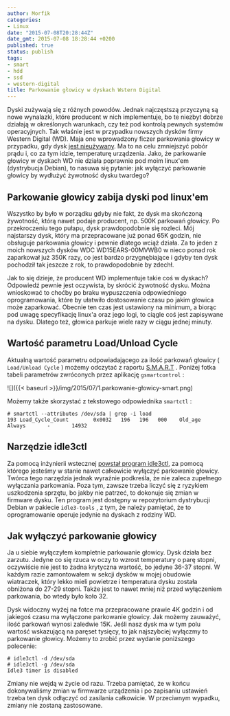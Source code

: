 ```yaml
---
author: Morfik
categories:
- Linux
date: "2015-07-08T20:28:44Z"
date_gmt: 2015-07-08 18:28:44 +0200
published: true
status: publish
tags:
- smart
- hdd
- ssd
- western-digital
title: Parkowanie głowicy w dyskach Wstern Digital
---
```


Dyski zużywają się z różnych powodów. Jednak najczęstszą przyczyną są nowe wynalazki, które
producent w nich implementuje, bo te niezbyt dobrze działają w określonych warunkach, czy też pod
kontrolą pewnych systemów operacyjnych. Tak właśnie jest w przypadku nowszych dysków firmy Western
Digital (WD). Maja one wprowadzony ficzer parkowania głowicy w przypadku, gdy dysk [jest
nieużywany](http://wdc.custhelp.com/app/answers/detail/a_id/5357). Ma to na celu zmniejszyć pobór
prądu i, co za tym idzie, temperaturę urządzenia. Jako, że parkowanie głowicy w dyskach WD nie
działa poprawnie pod moim linux'em (dystrybucja Debian), to nasuwa się pytanie: jak wyłączyć
parkowanie głowicy by wydłużyć żywotność dysku twardego?

<!--more-->
## Parkowanie głowicy zabija dyski pod linux'em

Wszystko by było w porządku gdyby nie fakt, że dysk ma skończoną żywotność, którą nawet podaje
producent, np. 500K parkowań głowicy. Po przekroczeniu tego pułapu, dysk prawdopodobnie się rozleci.
Mój najstarszy dysk, który ma przepracowane już ponad 65K godzin, nie obsługuje parkowania głowicy i
pewnie dlatego wciąż działa. Za to jeden z moich nowszych dysków WDC WD15EARS-00MVWB0 w nieco ponad
rok zaparkował już 350K razy, co jest bardzo przygnębiające i gdyby ten dysk pochodził tak jeszcze z
rok, to prawdopodobnie by zdechł.

Jak to się dzieje, że producent WD implementuje takie coś w dyskach? Odpowiedź pewnie jest
oczywista, by skrócić żywotność dysku. Można wnioskować to choćby po braku wypuszczenia
odpowiedniego oprogramowania, które by ułatwiło dostosowanie czasu po jakim głowica może zaparkować.
Obecnie ten czas jest ustawiony na minimum, a biorąc pod uwagę specyfikację linux'a oraz jego logi,
to ciągle coś jest zapisywane na dysku. Dlatego też, głowica parkuje wiele razy w ciągu jednej
minuty.

## Wartość parametru Load/Unload Cycle

Aktualną wartość parametru odpowiadającego za ilość parkowań głowicy ( `Load/Unload Cycle` ) możemy
odczytać z raportu [S.M.A.R.T](https://pl.wikipedia.org/wiki/S.M.A.R.T._%28informatyka%29) . Poniżej
fotka tabeli parametrów zwróconych przez aplikację `gsmartcontrol` :

![]({{< baseurl >}}/img/2015/07/1.parkowanie-głowicy-smart.png)

Możemy także skorzystać z tekstowego odpowiednika `smartctl` :

    # smartctl --attributes /dev/sda | grep -i load
    193 Load_Cycle_Count        0x0032   196   196   000    Old_age   Always       -       14932

## Narzędzie idle3ctl

Za pomocą inżynierii wstecznej [powstał program idle3ctl](http://idle3-tools.sourceforge.net/), za
pomocą którego jesteśmy w stanie nawet całkowicie wyłączyć parkowanie głowicy. Twórca tego narzędzia
jednak wyraźnie podkreśla, że nie zaleca zupełnego wyłączania parkowania. Poza tym, zawsze trzeba
liczyć się z ryzykiem uszkodzenia sprzętu, bo jakby nie patrzeć, to dokonuje się zmian w firmware
dysku. Ten program jest dostępny w repozytorium dystrybucji Debian w pakiecie `idle3-tools` , z tym,
że należy pamiętać, że to oprogramowanie operuje jedynie na dyskach z rodziny WD.

## Jak wyłączyć parkowanie głowicy

Ja u siebie wyłączyłem kompletnie parkowanie głowicy. Dysk działa bez zarzutu. Jedyne co się rzuca w
oczy to wzrost temperatury o parę stopni, oczywiście nie jest to żadna krytyczna wartość, bo jedyne
36-37 stopni. W każdym razie zamontowałem w sekcji dysków w mojej obudowie wiatraczek, który lekko
mieli powietrze i temperatura dysku została obniżona do 27-29 stopni. Także jest to nawet mniej niż
przed wyłączeniem parkowania, bo wtedy było koło 32.

Dysk widoczny wyżej na fotce ma przepracowane prawie 4K godzin i od jakiegoś czasu ma wyłączone
parkowanie głowicy. Jak możemy zauważyć, ilość parkowań wynosi zaledwie 15K. Jeśli nasz dysk ma w
tym polu wartość wskazującą na paręset tysięcy, to jak najszybciej wyłączmy to parkowanie głowicy.
Możemy to zrobić przez wydanie poniższego polecenie:

    # idle3ctl -d /dev/sda
    # idle3ctl -g /dev/sda
    Idle3 timer is disabled

Zmiany nie wejdą w życie od razu. Trzeba pamiętać, że w końcu dokonywaliśmy zmian w firmwarze
urządzenia i po zapisaniu ustawień trzeba ten dysk odłączyć od zasilania całkowicie. W przeciwnym
wypadku, zmiany nie zostaną zastosowane.
